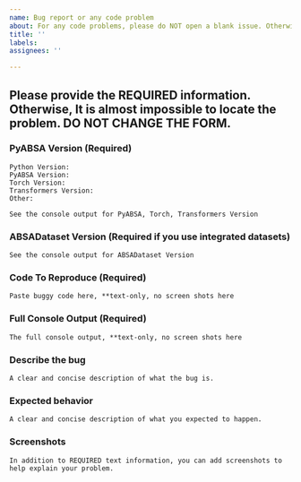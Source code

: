 ```yaml
---
name: Bug report or any code problem
about: For any code problems, please do NOT open a blank issue. Otherwise, it may not be processed
title: ''
labels: 
assignees: ''

---
```


## Please provide the REQUIRED information. Otherwise, It is almost impossible to locate the problem. DO NOT CHANGE THE FORM.

### PyABSA Version (Required)
```
Python Version:
PyABSA Version:
Torch Version:
Transformers Version:
Other: 

See the console output for PyABSA, Torch, Transformers Version
```
### ABSADataset Version (Required if you use integrated datasets)
```
See the console output for ABSADataset Version
```
### Code To Reproduce (Required)
```
Paste buggy code here, **text-only, no screen shots here
```
### Full Console Output (Required)
```
The full console output, **text-only, no screen shots here
```
### Describe the bug
```
A clear and concise description of what the bug is.
```
### Expected behavior
```
A clear and concise description of what you expected to happen.
```
### Screenshots
```
In addition to REQUIRED text information, you can add screenshots to help explain your problem.
```
